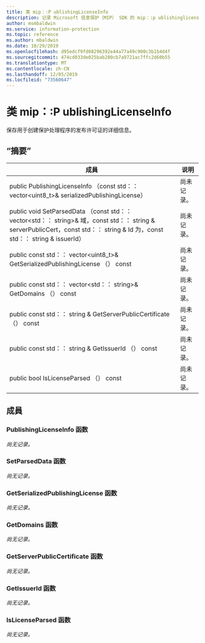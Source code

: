 ```yaml
---
title: 类 mip：:P ublishingLicenseInfo
description: 记录 Microsoft 信息保护（MIP） SDK 的 mip：:p ublishinglicenseinfo 类。
author: msmbaldwin
ms.service: information-protection
ms.topic: reference
ms.author: mbaldwin
ms.date: 10/29/2019
ms.openlocfilehash: d95edcf9fd08296392e44a77a49c900c3b1b4d4f
ms.sourcegitcommit: 474cd033de025bab280cb7a9721ac7ffc2d60b55
ms.translationtype: MT
ms.contentlocale: zh-CN
ms.lasthandoff: 12/05/2019
ms.locfileid: "73560647"
---
```

# <a name="class-mippublishinglicenseinfo"></a>类 mip：:P ublishingLicenseInfo 
保存用于创建保护处理程序的发布许可证的详细信息。
  
## <a name="summary"></a>“摘要”
 成員                        | 说明                                
--------------------------------|---------------------------------------------
public PublishingLicenseInfo （const std：： vector\<uint8_t\>& serializedPublishingLicense）  | 尚未记录。
public void SetParsedData （const std：： vector\<std：： string\>& 域，const std：： string & serverPublicCert，const std：： string & Id 为，const std：： string & issuerId）  | 尚未记录。
public const std：： vector\<uint8_t\>& GetSerializedPublishingLicense （） const  | 尚未记录。
public const std：： vector\<std：： string\>& GetDomains （） const  | 尚未记录。
public const std：： string & GetServerPublicCertificate （） const  | 尚未记录。
public const std：： string & GetIssuerId （） const  | 尚未记录。
public bool IsLicenseParsed （） const  | 尚未记录。
  
## <a name="members"></a>成員
  
### <a name="publishinglicenseinfo-function"></a>PublishingLicenseInfo 函数
_尚无记录。_

  
### <a name="setparseddata-function"></a>SetParsedData 函数
_尚无记录。_

  
### <a name="getserializedpublishinglicense-function"></a>GetSerializedPublishingLicense 函数
_尚无记录。_

  
### <a name="getdomains-function"></a>GetDomains 函数
_尚无记录。_

  
### <a name="getserverpubliccertificate-function"></a>GetServerPublicCertificate 函数
_尚无记录。_

  
### <a name="getissuerid-function"></a>GetIssuerId 函数
_尚无记录。_

  
### <a name="islicenseparsed-function"></a>IsLicenseParsed 函数
_尚无记录。_
